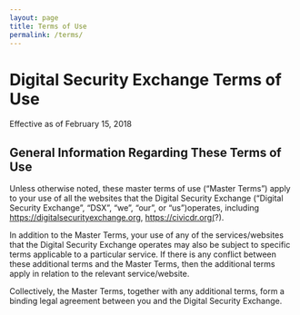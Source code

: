 ```yaml
---
layout: page
title: Terms of Use
permalink: /terms/
---
```


# Digital Security Exchange Terms of Use
Effective as of February 15, 2018

## General Information Regarding These Terms of Use

Unless otherwise noted, these master terms of use (“Master Terms”) apply to your use of all the websites that the Digital Security Exchange (“Digital Security Exchange”, “DSX”, “we”, “our”,  or “us”)operates, including https://digitalsecurityexchange.org, https://civicdr.org(?).

In addition to the Master Terms, your use of any of the services/websites that the Digital Security Exchange operates may also be subject to specific terms applicable to a particular service. If there is any conflict between these additional terms and the Master Terms, then the additional terms apply in relation to the relevant service/website.

Collectively, the Master Terms, together with any additional terms, form a binding legal agreement between you and the Digital Security Exchange.
